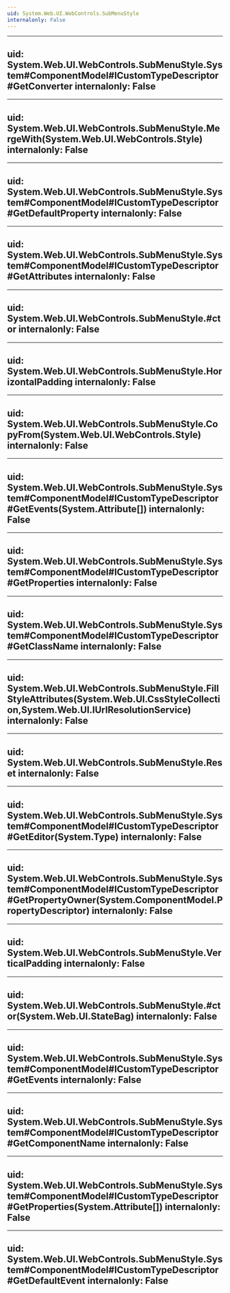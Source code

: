 ```yaml
---
uid: System.Web.UI.WebControls.SubMenuStyle
internalonly: False
---
```


---
uid: System.Web.UI.WebControls.SubMenuStyle.System#ComponentModel#ICustomTypeDescriptor#GetConverter
internalonly: False
---

---
uid: System.Web.UI.WebControls.SubMenuStyle.MergeWith(System.Web.UI.WebControls.Style)
internalonly: False
---

---
uid: System.Web.UI.WebControls.SubMenuStyle.System#ComponentModel#ICustomTypeDescriptor#GetDefaultProperty
internalonly: False
---

---
uid: System.Web.UI.WebControls.SubMenuStyle.System#ComponentModel#ICustomTypeDescriptor#GetAttributes
internalonly: False
---

---
uid: System.Web.UI.WebControls.SubMenuStyle.#ctor
internalonly: False
---

---
uid: System.Web.UI.WebControls.SubMenuStyle.HorizontalPadding
internalonly: False
---

---
uid: System.Web.UI.WebControls.SubMenuStyle.CopyFrom(System.Web.UI.WebControls.Style)
internalonly: False
---

---
uid: System.Web.UI.WebControls.SubMenuStyle.System#ComponentModel#ICustomTypeDescriptor#GetEvents(System.Attribute[])
internalonly: False
---

---
uid: System.Web.UI.WebControls.SubMenuStyle.System#ComponentModel#ICustomTypeDescriptor#GetProperties
internalonly: False
---

---
uid: System.Web.UI.WebControls.SubMenuStyle.System#ComponentModel#ICustomTypeDescriptor#GetClassName
internalonly: False
---

---
uid: System.Web.UI.WebControls.SubMenuStyle.FillStyleAttributes(System.Web.UI.CssStyleCollection,System.Web.UI.IUrlResolutionService)
internalonly: False
---

---
uid: System.Web.UI.WebControls.SubMenuStyle.Reset
internalonly: False
---

---
uid: System.Web.UI.WebControls.SubMenuStyle.System#ComponentModel#ICustomTypeDescriptor#GetEditor(System.Type)
internalonly: False
---

---
uid: System.Web.UI.WebControls.SubMenuStyle.System#ComponentModel#ICustomTypeDescriptor#GetPropertyOwner(System.ComponentModel.PropertyDescriptor)
internalonly: False
---

---
uid: System.Web.UI.WebControls.SubMenuStyle.VerticalPadding
internalonly: False
---

---
uid: System.Web.UI.WebControls.SubMenuStyle.#ctor(System.Web.UI.StateBag)
internalonly: False
---

---
uid: System.Web.UI.WebControls.SubMenuStyle.System#ComponentModel#ICustomTypeDescriptor#GetEvents
internalonly: False
---

---
uid: System.Web.UI.WebControls.SubMenuStyle.System#ComponentModel#ICustomTypeDescriptor#GetComponentName
internalonly: False
---

---
uid: System.Web.UI.WebControls.SubMenuStyle.System#ComponentModel#ICustomTypeDescriptor#GetProperties(System.Attribute[])
internalonly: False
---

---
uid: System.Web.UI.WebControls.SubMenuStyle.System#ComponentModel#ICustomTypeDescriptor#GetDefaultEvent
internalonly: False
---

